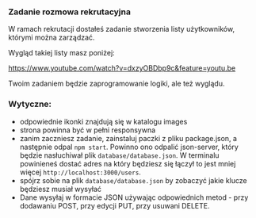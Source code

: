 ### Zadanie rozmowa rekrutacyjna

W ramach rekrutacji dostałeś zadanie stworzenia listy użytkowników, którymi można zarządzać.

Wygląd takiej listy masz poniżej:

https://www.youtube.com/watch?v=dxzyOBDbp9c&feature=youtu.be

Twoim zadaniem będzie zaprogramowanie logiki, ale też wyglądu.

### Wytyczne:
- odpowiednie ikonki znajdują się w katalogu images
- strona powinna być w pełni responsywna
- zanim zaczniesz zadanie, zainstaluj paczki z pliku package.json, a następnie odpal `npm start`. Powinno ono odpalić json-server, który będzie nasłuchiwał plik `database/database.json`. W terminalu powinieneś dostać adres na który będziesz się łączył to jest mniej więcej `http://localhost:3000/users`.
- spójrz sobie na plik `database/database.json` by zobaczyć jakie klucze będziesz musiał wysyłać
- Dane wysyłaj w formacie JSON używając odpowiednich metod - przy dodawaniu POST, przy edycji PUT, przy usuwani DELETE.